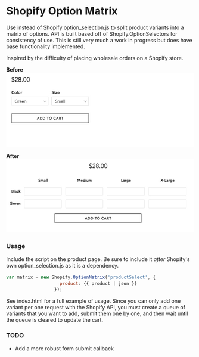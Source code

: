 # Shopify Option Matrix
Use instead of Shopify option_selection.js to split product variants into a matrix of options.  API is built based off of Shopify.OptionSelectors for consistency of use.  This is still very much a work in progress but does have base functionality implemented.

Inspired by the difficulty of placing wholesale orders on a Shopify store.

__Before__  
![Before](https://raw.githubusercontent.com/stefbowerman/shopify-option-matrix/master/example-before.jpg "Before")

__After__  
![After](https://raw.githubusercontent.com/stefbowerman/shopify-option-matrix/master/example-after.jpg "After")

### Usage

Include the script on the product page.  Be sure to include it *after* Shopify's own option_selection.js as it is a dependency.

``` javascript
var matrix = new Shopify.OptionMatrix('productSelect', {
                    product: {{ product | json }}
                  });
```

See index.html for a full example of usage.  Since you can only add one variant per one request with the Shopify API, you must create a queue of variants that you want to add, submit them one by one, and then wait until the queue is cleared to update the cart.

### TODO

- Add a more robust form submit callback